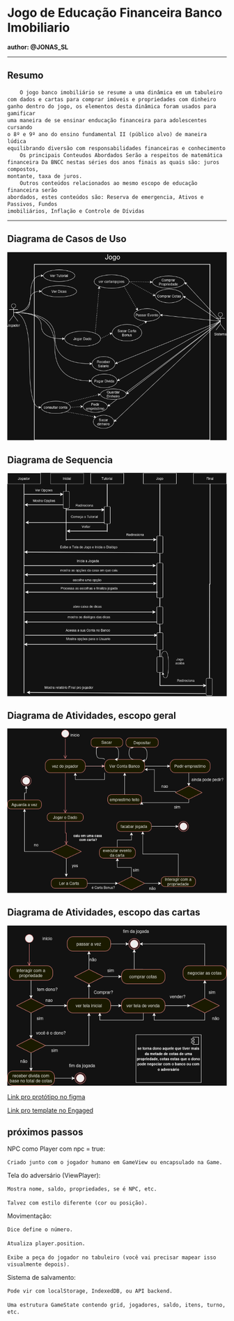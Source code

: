 # Jogo de Educação Financeira Banco Imobiliario
**author: @JONAS_SL**
_______________________________________________

## Resumo
        O jogo banco imobiliário se resume a uma dinâmica em um tabuleiro
    com dados e cartas para comprar imóveis e propriedades com dinheiro
    ganho dentro do jogo, os elementos desta dinâmica foram usados para gamificar
    uma maneira de se ensinar enducação financeira para adolescentes cursando
    o 8º e 9º ano do ensino fundamental II (público alvo) de maneira lúdica
    equilibrando diversão com responsabilidades financeiras e conhecimento
        Os principais Conteudos Abordados Serão a respeitos de matemática 
    financeira Da BNCC nestas séries dos anos finais as quais são: juros compostos,
    montante, taxa de juros.
        Outros conteúdos relacionados ao mesmo escopo de educação financeira serão
    abordados, estes conteúdos são: Reserva de emergencia, Ativos e Passivos, Fundos
    imobiliários, Inflação e Controle de Dívidas

_______________________________________________

## Diagrama de Casos de Uso
![Diagrama casos uso](./documentation/casos_de_uso.png)

## Diagrama de Sequencia
![Diagrama de sequencia](./documentation/sequencia.png)

## Diagrama de Atividades, escopo geral
![Diagrama de atividades 1](./documentation/atividades1.drawio.png)

## Diagrama de Atividades, escopo das cartas
![Diagrama de atividades 2](./documentation/atividades2.png)

[Link pro protótipo no figma](https://www.figma.com/design/1ZqToWNni79YQuaJudrlLu/Jogo-do-banco-Imobilario?node-id=0-1&t=A38d9BysGKyVixUv-1)

[Link pro template no Engaged](https://docs.google.com/document/d/1PoYMowO57KqJXd2PIGKLjQapXWg-2SflWNqnVqUFat4/edit?usp=sharing)


## próximos passos

NPC como Player com npc = true:

    Criado junto com o jogador humano em GameView ou encapsulado na Game.

Tela do adversário (ViewPlayer):

    Mostra nome, saldo, propriedades, se é NPC, etc.

    Talvez com estilo diferente (cor ou posição).

Movimentação:

    Dice define o número.

    Atualiza player.position.

    Exibe a peça do jogador no tabuleiro (você vai precisar mapear isso visualmente depois).

Sistema de salvamento:

    Pode vir com localStorage, IndexedDB, ou API backend.

    Uma estrutura GameState contendo grid, jogadores, saldo, itens, turno, etc.